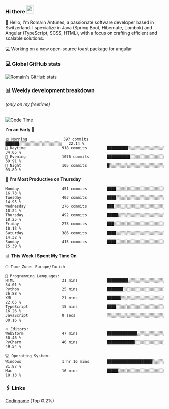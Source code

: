 ### Hi there <img src="https://media.giphy.com/media/hvRJCLFzcasrR4ia7z/giphy.gif" width="25px" height="25px">

👋 Hello, I'm Romain Antunes, a passionate software developer based in Switzerland. I specialize in Java (Spring Boot, Hibernate, Lombok) and Angular (TypeScript, SCSS, HTML), with a focus on crafting efficient and scalable solutions.

💻 Working on a new open-source toast package for angular

### 💻 Global GitHub stats
![Romain's GitHub stats](https://github-readme-streak-stats.herokuapp.com?user=RomainAntunes&theme=dark)


### 📊 Weekly development breakdown 
###### *(only on my freetime)*

<!--START_SECTION:wakastats-->
![Code Time](http://img.shields.io/badge/Code%20Time-1%2C852%20hrs%2036%20mins-blue)

**I'm an Early 🐤** 

```text
🌞 Morning                597 commits         ██████░░░░░░░░░░░░░░░░░░░   22.14 % 
🌆 Daytime                918 commits         █████████░░░░░░░░░░░░░░░░   34.05 % 
🌃 Evening                1076 commits        ██████████░░░░░░░░░░░░░░░   39.91 % 
🌙 Night                  105 commits         █░░░░░░░░░░░░░░░░░░░░░░░░   03.89 % 
```
📅 **I'm Most Productive on Thursday** 

```text
Monday                   451 commits         ████░░░░░░░░░░░░░░░░░░░░░   16.73 % 
Tuesday                  403 commits         ████░░░░░░░░░░░░░░░░░░░░░   14.95 % 
Wednesday                276 commits         ███░░░░░░░░░░░░░░░░░░░░░░   10.24 % 
Thursday                 492 commits         █████░░░░░░░░░░░░░░░░░░░░   18.25 % 
Friday                   273 commits         ███░░░░░░░░░░░░░░░░░░░░░░   10.13 % 
Saturday                 386 commits         ████░░░░░░░░░░░░░░░░░░░░░   14.32 % 
Sunday                   415 commits         ████░░░░░░░░░░░░░░░░░░░░░   15.39 % 
```


📊 **This Week I Spent My Time On** 

```text
🕑︎ Time Zone: Europe/Zurich

💬 Programming Languages: 
HTML                     31 mins             █████████░░░░░░░░░░░░░░░░   34.01 % 
Python                   25 mins             ███████░░░░░░░░░░░░░░░░░░   26.88 % 
XML                      21 mins             ██████░░░░░░░░░░░░░░░░░░░   22.65 % 
TypeScript               15 mins             ████░░░░░░░░░░░░░░░░░░░░░   16.26 % 
JavaScript               0 secs              ░░░░░░░░░░░░░░░░░░░░░░░░░   00.16 % 

🔥 Editors: 
WebStorm                 47 mins             █████████████░░░░░░░░░░░░   50.46 % 
PyCharm                  46 mins             ████████████░░░░░░░░░░░░░   49.54 % 

💻 Operating System: 
Windows                  1 hr 16 mins        ████████████████████░░░░░   81.87 % 
Mac                      16 mins             █████░░░░░░░░░░░░░░░░░░░░   18.13 % 
```


<!--END_SECTION:wakastats-->

### 🖇 Links

[Codingame](https://www.codingame.com/profile/defc3ee5279aecc1bb6114e1f994ea9b3325423) (Top 0.2%)
